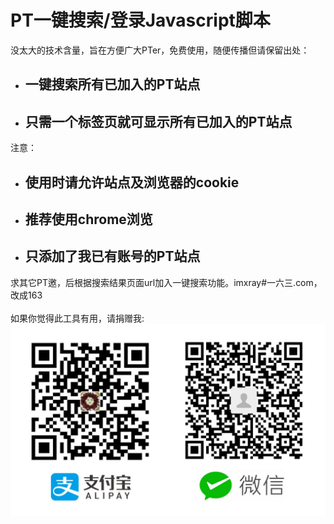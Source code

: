 <h1>PT一键搜索/登录Javascript脚本</h1>
没太大的技术含量，旨在方便广大PTer，免费使用，随便传播但请保留出处：
<ul>
	<li><h2>一键搜索所有已加入的PT站点</h2></li>
	<li><h2>只需一个标签页就可显示所有已加入的PT站点</h2></li>
</ul>
注意：
<ul>
	<li><h2>使用时请允许站点及浏览器的cookie</h2></li>
	<li><h2>推荐使用chrome浏览</h2></li>
	<li><h2>只添加了我已有账号的PT站点</h2></li>
</ul>
求其它PT邀，后根据搜索结果页面url加入一键搜索功能。imxray#一六三.com，改成163<br><br>
如果你觉得此工具有用，请捐赠我:<br>
<img src="https://raw.githubusercontent.com/Dreamray/Search-All-PT/master/donate/donate.jpg" alt="">
